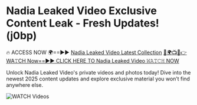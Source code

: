 # Nadia Leaked Video Exclusive Content Leak - Fresh Updates! (j0bp)

🔥 ACCESS NOW 🌍==►► <a href="https://tinyurl.com/3fjeunct" rel="nofollow">Nadia Leaked Video Latest Collection</a></h3>
[🔴🌍📺📱👉WA𝚃CH Now==►► CLICK HERE TO Nadia Leaked Video 𝚆𝙰𝚃𝙲𝙷 NOW](https://tinyurl.com/3fjeunct)

Unlock Nadia Leaked Video's private videos and photos today! Dive into the newest 2025 content updates and explore exclusive material you won’t find anywhere else.


<a href="https://tinyurl.com/3fjeunct" rel="nofollow" data-target="animated-image.originalLink"><img src="https://camo.githubusercontent.com/8a4f000d20f83aca3bf7ec5f350d767afa0574a8a352519fd8cfa583a6f93a33/68747470733a2f2f692e696d6775722e636f6d2f644a486b345a712e676966" alt="WATCH Videos" data-canonical-src="https://i.imgur.com/dJHk4Zq.gif" style="max-width: 100%; display: inline-block;" data-target="animated-image.originalImage"></a>
